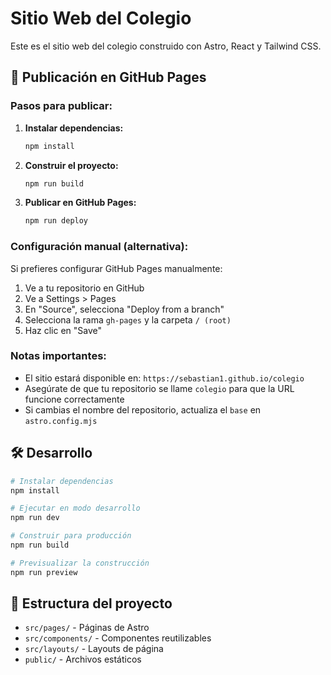 # Sitio Web del Colegio

Este es el sitio web del colegio construido con Astro, React y Tailwind CSS.

## 🚀 Publicación en GitHub Pages

### Pasos para publicar:

1. **Instalar dependencias:**
   ```bash
   npm install
   ```

2. **Construir el proyecto:**
   ```bash
   npm run build
   ```

3. **Publicar en GitHub Pages:**
   ```bash
   npm run deploy
   ```

### Configuración manual (alternativa):

Si prefieres configurar GitHub Pages manualmente:

1. Ve a tu repositorio en GitHub
2. Ve a Settings > Pages
3. En "Source", selecciona "Deploy from a branch"
4. Selecciona la rama `gh-pages` y la carpeta `/ (root)`
5. Haz clic en "Save"

### Notas importantes:

- El sitio estará disponible en: `https://sebastian1.github.io/colegio`
- Asegúrate de que tu repositorio se llame `colegio` para que la URL funcione correctamente
- Si cambias el nombre del repositorio, actualiza el `base` en `astro.config.mjs`

## 🛠️ Desarrollo

```bash
# Instalar dependencias
npm install

# Ejecutar en modo desarrollo
npm run dev

# Construir para producción
npm run build

# Previsualizar la construcción
npm run preview
```

## 📁 Estructura del proyecto

- `src/pages/` - Páginas de Astro
- `src/components/` - Componentes reutilizables
- `src/layouts/` - Layouts de página
- `public/` - Archivos estáticos
